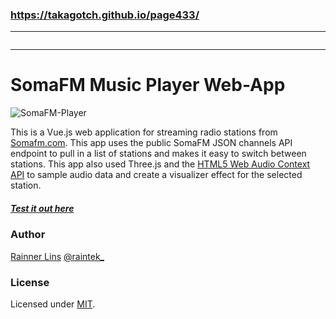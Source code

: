 ### https://takagotch.github.io/page433/
---



```
```

---
[site]: https://rainnerlins.com/
[twitter]: https://twitter.com/raintek_
[mit]: https://www.opensource.org/licenses/mit-license.php
[repo]: https://github.com/rainner/soma-fm-player/
[demo]: https://rainner.github.io/soma-fm-player/
[somafm]: https://somafm.com/
[audioapi]: https://developer.mozilla.org/en-US/docs/Web/API/AudioContext
[vue]: https://github.com/vuejs/vue
[node]: https://nodejs.org/

# SomaFM Music Player Web-App

![SomaFM-Player](https://raw.githubusercontent.com/rainner/soma-fm-player/master/thumb.jpg)

This is a Vue.js web application for streaming radio stations from [Somafm.com][somafm]. This app uses the public SomaFM JSON channels API endpoint to pull in a list of stations and makes it easy to switch between stations. This app also used Three.js and the [HTML5 Web Audio Context API][audioapi] to sample audio data and create a visualizer effect for the selected station.

##### [Test it out here][demo]

### Author

[Rainner Lins][site]
[@raintek_][twitter]

### License

Licensed under [MIT][mit].
